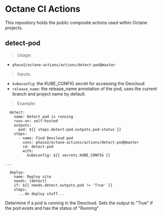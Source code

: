 # Octane CI Actions

This repository holds the public composite actions used within Octane projects.

## detect-pod
> Usage: 
* `phase2/octane-actions/actions/detect-pod@master`
> Inputs: 
* `kubeconfig`: the KUBE_CONFIG secret for accessing the Devcloud
* `release_name`: the release_name annotation of the pod, uses the current branch and project name by default.

> Example:
```
  detect:
    name: Detect pod is running
    runs-on: self-hosted
    outputs:
      pod: ${{ steps.detect-pod.outputs.pod-status }}
    steps:
      - name: Find Devcloud pod
        uses: phase2/octane-actions/actions/detect-pod@master
        id: detect-pod
        with:
          kubeconfig: ${{ secrets.KUBE_CONFIG }}

...

  deploy:
    name: Deploy site
    needs: [detect]
    if: ${{ needs.detect.outputs.pod != 'True' }}
    steps:
      ...do deploy stuff...
```

Determine if a pod is running in the Devcloud. Sets the output to "True" if the pod exists and has the status of "Running"
